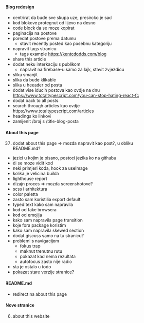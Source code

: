 #### Blog redesign
- centrirat da bude sve skupa uze, presiroko je sad
- kod blokove protegnut od lijevo na desno
- code block da se moze kopirat
- paginacija na postove
- poredat postove prema datumu
  - stavit recently posted kao posebnu kategoriju
- napravit tags stranicu
  - tags example https://kentcdodds.com/blog
- share this article
- dodat neku interkaciju s publikom
  - napravit na firebase-u samo za lajk, stavit zvjezdicu
- sliku smanjit
- slika da bude klikable
- slika u heeader od posta
- dodat vise iducih postova kao ovdje na dnu https://www.totaltypescript.com/you-can-stop-hating-react-fc
- dodat back to all posts
- search through articles kao ovdje https://www.totaltypescript.com/articles 
- headings ko linkovi
- zamijenit /broj s /title-blog-posta


#### About this page

37. dodat about this page => mozda napravit kao post?, u obliku README.md?

- jezici u kojim je pisano, postoci jezika ko na githubu
- di se moze vidit kod
- neki primjeri koda, hook za useImage
- kolika je velicina builda
- lighthouse report
- dizajn proces => mozda screenshotove?
- scss i arhitektura
- color paletta
- zasto sam koristilia export default
- typed text kako sam napravila
- kod od fake browsera
- kod od emojija
- kako sam napravila page transition
- koje fora package koristim
- kako sam napravila skewed section
- dodat giscuss samo na tu stranicu?
- problemi s navigacijom
  - fokus trap
  - maknut trenutnu rutu
  - pokazat kad nema rezultata
  - autofocus zasto nije radio
- sta je ostalo u todo
- pokazat stare verzije stranice?

#### README.md

- redirect na about this page

#### Nove stranice

6. about this website

